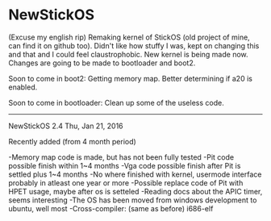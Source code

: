# NewStickOS
(Excuse my english rip)
Remaking kernel of StickOS (old project of mine, can find it on github too).
Didn't like how stuffy I was, kept on changing this and that and I could feel claustrophobic.
New kernel is being made now.
Changes are going to be made to bootloader and boot2.

Soon to come in boot2:
  Getting memory map.
  Better determining if a20 is enabled.
  
Soon to come in bootloader:
  Clean up some of the useless code.
  
-------------------------------------------------------------------------------------------------------------------------

NewStickOS 2.4
Thu, Jan 21, 2016

Recently added (from 4 month period)

-Memory map code is made, but has not been fully tested
-Pit code possible finish within 1~4 months
-Vga code possible finish after Pit is settled plus 1~4 months
-No where finished with kernel, usermode interface probably in atleast one year or more
-Possible replace code of Pit with HPET usage, maybe after os is setteled
-Reading docs about the APIC timer, seems interesting
-The OS has been moved from windows development to ubuntu, well most
-Cross-compiler: (same as before) i686-elf
